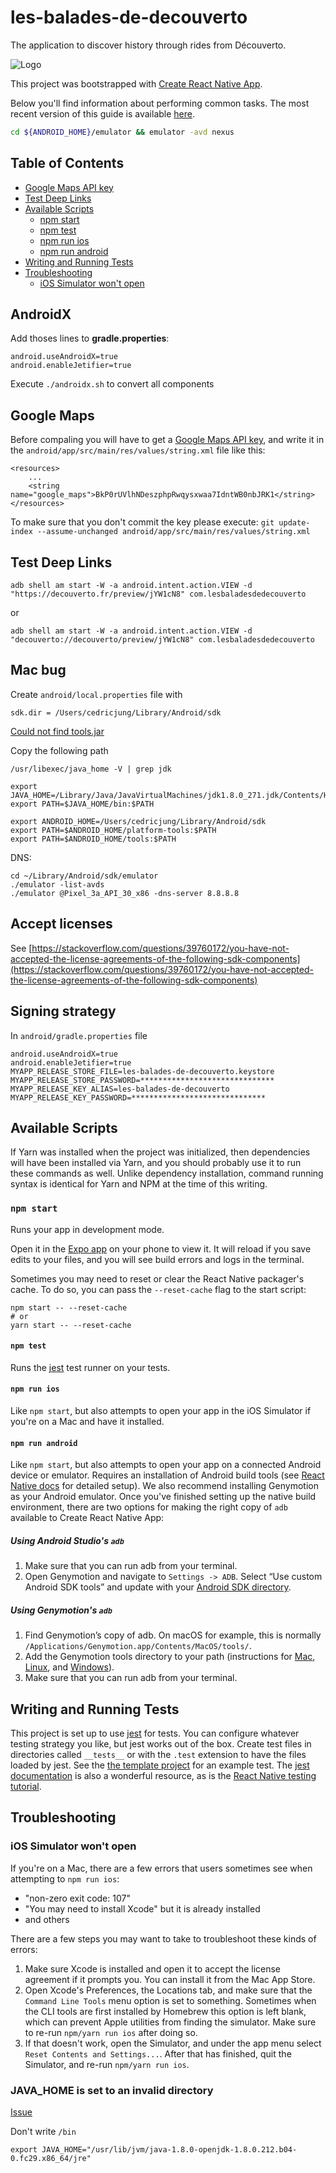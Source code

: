 # les-balades-de-decouverto

The application to discover history through rides from Découverto.

![Logo](icon.jpg)

This project was bootstrapped with [Create React Native App](https://github.com/react-community/create-react-native-app).

Below you'll find information about performing common tasks. The most recent version of this guide is available [here](https://github.com/react-community/create-react-native-app/blob/master/react-native-scripts/template/README.md).


```bash
cd ${ANDROID_HOME}/emulator && emulator -avd nexus
```

## Table of Contents

* [Google Maps API key](#google-maps)
* [Test Deep Links](#test-deep-links)
* [Available Scripts](#available-scripts)
  * [npm start](#npm-start)
  * [npm test](#npm-test)
  * [npm run ios](#npm-run-ios)
  * [npm run android](#npm-run-android)
* [Writing and Running Tests](#writing-and-running-tests)
* [Troubleshooting](#troubleshooting)
  * [iOS Simulator won't open](#ios-simulator-wont-open)

## AndroidX

Add thoses lines to **gradle.properties**:
```properties
android.useAndroidX=true
android.enableJetifier=true
```

Execute `./androidx.sh` to convert all components

## Google Maps

Before compaling you will have to get a [Google Maps API key](https://developers.google.com/maps/android/), and write it in the `android/app/src/main/res/values/string.xml` file like this:
```
<resources>
    ...
    <string name="google_maps">BkP0rUVlhNDeszphpRwqysxwaa7IdntWB0nbJRK1</string>
</resources>
```

To make sure that you don't commit the key please execute: `git update-index --assume-unchanged android/app/src/main/res/values/string.xml`

## Test Deep Links

```
adb shell am start -W -a android.intent.action.VIEW -d "https://decouverto.fr/preview/jYW1cN8" com.lesbaladesdedecouverto
```
or
```
adb shell am start -W -a android.intent.action.VIEW -d "decouverto://decouverto/preview/jYW1cN8" com.lesbaladesdedecouverto
```

## Mac bug

Create `android/local.properties` file with 
```
sdk.dir = /Users/cedricjung/Library/Android/sdk
```

[Could not find tools.jar](https://stackoverflow.com/questions/64968851/could-not-find-tools-jar-please-check-that-library-internet-plug-ins-javaapple)

Copy the following path
```
/usr/libexec/java_home -V | grep jdk
```

```
export JAVA_HOME=/Library/Java/JavaVirtualMachines/jdk1.8.0_271.jdk/Contents/Home
export PATH=$JAVA_HOME/bin:$PATH
```

```
export ANDROID_HOME=/Users/cedricjung/Library/Android/sdk
export PATH=$ANDROID_HOME/platform-tools:$PATH
export PATH=$ANDROID_HOME/tools:$PATH
```


DNS:
```
cd ~/Library/Android/sdk/emulator
./emulator -list-avds
./emulator @Pixel_3a_API_30_x86 -dns-server 8.8.8.8
```
## Accept licenses

See [https://stackoverflow.com/questions/39760172/you-have-not-accepted-the-license-agreements-of-the-following-sdk-components](https://stackoverflow.com/questions/39760172/you-have-not-accepted-the-license-agreements-of-the-following-sdk-components)


## Signing strategy

In `android/gradle.properties` file  
```
android.useAndroidX=true
android.enableJetifier=true
MYAPP_RELEASE_STORE_FILE=les-balades-de-decouverto.keystore
MYAPP_RELEASE_STORE_PASSWORD=******************************
MYAPP_RELEASE_KEY_ALIAS=les-balades-de-decouverto
MYAPP_RELEASE_KEY_PASSWORD=******************************
```

## Available Scripts

If Yarn was installed when the project was initialized, then dependencies will have been installed via Yarn, and you should probably use it to run these commands as well. Unlike dependency installation, command running syntax is identical for Yarn and NPM at the time of this writing.

### `npm start`

Runs your app in development mode.

Open it in the [Expo app](https://expo.io) on your phone to view it. It will reload if you save edits to your files, and you will see build errors and logs in the terminal.

Sometimes you may need to reset or clear the React Native packager's cache. To do so, you can pass the `--reset-cache` flag to the start script:

```
npm start -- --reset-cache
# or
yarn start -- --reset-cache
```

#### `npm test`

Runs the [jest](https://github.com/facebook/jest) test runner on your tests.

#### `npm run ios`

Like `npm start`, but also attempts to open your app in the iOS Simulator if you're on a Mac and have it installed.

#### `npm run android`

Like `npm start`, but also attempts to open your app on a connected Android device or emulator. Requires an installation of Android build tools (see [React Native docs](https://facebook.github.io/react-native/docs/getting-started.html) for detailed setup). We also recommend installing Genymotion as your Android emulator. Once you've finished setting up the native build environment, there are two options for making the right copy of `adb` available to Create React Native App:

##### Using Android Studio's `adb`

1. Make sure that you can run adb from your terminal.
2. Open Genymotion and navigate to `Settings -> ADB`. Select “Use custom Android SDK tools” and update with your [Android SDK directory](https://stackoverflow.com/questions/25176594/android-sdk-location).

##### Using Genymotion's `adb`

1. Find Genymotion’s copy of adb. On macOS for example, this is normally `/Applications/Genymotion.app/Contents/MacOS/tools/`.
2. Add the Genymotion tools directory to your path (instructions for [Mac](http://osxdaily.com/2014/08/14/add-new-path-to-path-command-line/), [Linux](http://www.computerhope.com/issues/ch001647.htm), and [Windows](https://www.howtogeek.com/118594/how-to-edit-your-system-path-for-easy-command-line-access/)).
3. Make sure that you can run adb from your terminal.

## Writing and Running Tests

This project is set up to use [jest](https://facebook.github.io/jest/) for tests. You can configure whatever testing strategy you like, but jest works out of the box. Create test files in directories called `__tests__` or with the `.test` extension to have the files loaded by jest. See the [the template project](https://github.com/react-community/create-react-native-app/blob/master/react-native-scripts/template/App.test.js) for an example test. The [jest documentation](https://facebook.github.io/jest/docs/en/getting-started.html) is also a wonderful resource, as is the [React Native testing tutorial](https://facebook.github.io/jest/docs/en/tutorial-react-native.html).

## Troubleshooting

### iOS Simulator won't open

If you're on a Mac, there are a few errors that users sometimes see when attempting to `npm run ios`:

* "non-zero exit code: 107"
* "You may need to install Xcode" but it is already installed
* and others

There are a few steps you may want to take to troubleshoot these kinds of errors:

1. Make sure Xcode is installed and open it to accept the license agreement if it prompts you. You can install it from the Mac App Store.
2. Open Xcode's Preferences, the Locations tab, and make sure that the `Command Line Tools` menu option is set to something. Sometimes when the CLI tools are first installed by Homebrew this option is left blank, which can prevent Apple utilities from finding the simulator. Make sure to re-run `npm/yarn run ios` after doing so.
3. If that doesn't work, open the Simulator, and under the app menu select `Reset Contents and Settings...`. After that has finished, quit the Simulator, and re-run `npm/yarn run ios`.

### JAVA_HOME is set to an invalid directory

[Issue](https://stackoverflow.com/questions/45182717/java-home-is-set-to-an-invalid-directory/49592887)

Don't write `/bin`
```
export JAVA_HOME="/usr/lib/jvm/java-1.8.0-openjdk-1.8.0.212.b04-0.fc29.x86_64/jre"
```